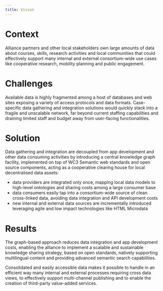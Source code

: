 ```yaml
---
title: Vision
---
```


# Context

Alliance partners and other local stakeholders own large amounts of data about courses, skills, research activities and
local communities that could effectively support many internal and external consortium-wide use cases like cooperative
research, mobility planning and public engagement.

# Challenges

Available data is highly fragmented among a host of databases and web sites exposing a variety of access protocols and
data formats. Case-specific data gathering and integration solutions would quickly stack into a fragile and unscalable
network, far beyond current staffing capabilities and draining limited staff and budget away from user-facing
functionalities.

# Solution

Data gathering and integration are decoupled from app development and other data consuming activities by introducing a
central knowledge graph facility, implemented on top of WC3 Semantic web standards and open source components, acting as
a cooperative clearing house for local decentralised data assets:

- data providers are integrated only once, mapping local data models to high-level ontologies and sharing costs among a
  large consumer base
- data consumers easily tap into a consortium-wide source of clean cross-linked data, avoiding data integration and API
  development costs
- new internal and external data sources are incrementally introduced leveraging agile and low impact technologies like
  HTML Microdata

# Results

The graph-based approach reduces data integration and app development costs, enabling the alliance to implement a
scalable and sustainable knowledge sharing strategy, based on open standards, natively supporting multilingual content
and providing advanced semantic search capabilities.

Consolidated and easily accessible data makes it possible to handle in an efficient way many internal and external
processes requiring cross data views, to effectively support multi-channel publishing and to enable the creation of
third-party value-added services.